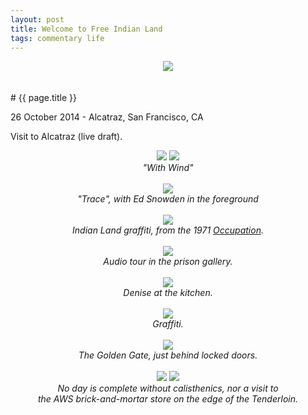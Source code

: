 ```yaml
---
layout: post
title: Welcome to Free Indian Land
tags: commentary life
---
```


<div style="text-align: center;">
    <img src="https://mookerji.keybase.pub/photos/alcatraz/DSCF6758-small.jpg">
</div><br>
<br>
# {{ page.title }}

<p class="meta"> 26 October 2014 - Alcatraz, San Francisco, CA</p>

Visit to Alcatraz (live draft).

<div style="text-align: center;">
    <img src="https://mookerji.keybase.pub/photos/alcatraz/DSCF6710-small.jpg">
    <img src="https://mookerji.keybase.pub/photos/alcatraz/DSCF6727-small.jpg">
    <div><i>"With Wind"</i></div>
</div><br>

<div style="text-align: center;">
    <img src="https://mookerji.keybase.pub/photos/alcatraz/DSCF6715-small.jpg">
    <div><i>"Trace", with Ed Snowden in the foreground</i></div>
</div><br>

<div style="text-align: center;">
    <img src="https://mookerji.keybase.pub/photos/alcatraz/DSCF6729-small.jpg">
    <div><i>Indian Land graffiti, from the 1971 <a href="http://en.wikipedia.org/wiki/Occupation_of_Alcatraz">Occupation</a>.</i></div>
</div><br>

<div style="text-align: center;">
    <img src="https://mookerji.keybase.pub/photos/alcatraz/DSCF6732-small.jpg">
    <div><i>Audio tour in the prison gallery.</i></div>
</div><br>

<div style="text-align: center;">
    <img src="https://mookerji.keybase.pub/photos/alcatraz/DSCF6735-small.jpg">
    <div><i>Denise at the kitchen.</i></div>
</div><br>

<div style="text-align: center;">
    <img src="https://mookerji.keybase.pub/photos/alcatraz/DSCF6739-small.jpg">
    <div><i>Graffiti.</i></div>
</div><br>

<div style="text-align: center;">
    <img src="https://mookerji.keybase.pub/photos/alcatraz/DSCF6743-small.jpg">
    <div><i>The Golden Gate, just behind locked doors.</i></div>
</div><br>

<div style="text-align: center;">
    <img src="https://mookerji.keybase.pub/photos/alcatraz/DSCF6759-small.jpg">
    <img src="https://mookerji.keybase.pub/photos/alcatraz/DSCF6763-small.jpg">
    <div><i>No day is complete without calisthenics, nor a visit to <br>the AWS brick-and-mortar store on the edge of the Tenderloin.</i></div>
</div><br>
